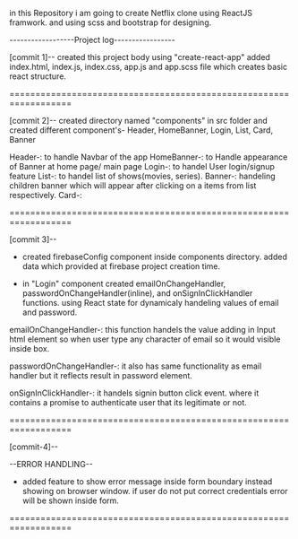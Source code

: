
in this Repository i am going to create Netflix clone using ReactJS framwork.
and using scss and bootstrap for designing. 



------------------Project log-----------------

 
[commit 1]--
created this project body using "create-react-app" added index.html, index.js, index.css, app.js and app.scss file which creates basic react structure.

==================================================================

[commit 2]--
created directory named "components" in src folder and created different component's- Header, HomeBanner, Login, List, Card, Banner
 
Header-: to handle Navbar of the app
HomeBanner-: to Handle appearance of Banner at home page/ main page
Login-: to handel User login/signup feature
List-: to handel list of shows(movies, series).
Banner-: handeling children banner which will appear after clicking on a items from list respectively.
Card-: 

==================================================================

[commit 3]--
- created firebaseConfig component inside components directory. added data which provided at firebase project creation time.

- in "Login" component created emailOnChangeHandler, passwordOnChangeHandler(inline),  and onSignInClickHandler functions. using React state for dynamicaly handeling values of email and password. 

emailOnChangeHandler-: this function handels the value adding in Input html element so when user type any character of email so it would visible inside box.

passwordOnChangeHandler-: it also has same functionality as email handler but it reflects result in password element.

onSignInClickHandler-: it handels signin button click event. where it contains a promise to authenticate user that its legitimate or not.

 
==================================================================

[commit-4]--

--ERROR HANDLING--
- added feature to show error message inside form boundary instead showing on browser window.
if user do not put correct credentials error will be shown inside form.
 

==================================================================



